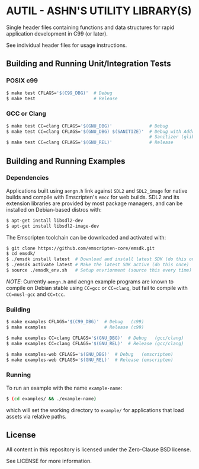 AUTIL - ASHN'S UTILITY LIBRARY(S)
=================================

Single header files containing functions and data structures for rapid
application development in C99 (or later).

See individual header files for usage instructions.

## Building and Running Unit/Integration Tests
### POSIX c99
```sh
$ make test CFLAGS='$(C99_DBG)'  # Debug
$ make test                      # Release
```

### GCC or Clang
```sh
$ make test CC=clang CFLAGS='$(GNU_DBG)'              # Debug
$ make test CC=clang CFLAGS='$(GNU_DBG) $(SANITIZE)'  # Debug with Address
                                                      # Sanitizer (glibc only)
$ make test CC=clang CFLAGS='$(GNU_REL)'              # Release
```


## Building and Running Examples
### Dependencies
Applications built using `aengn.h` link against `SDL2` and `SDL2_image` for
native builds and compile with Emscripten's `emcc` for web builds.
SDL2 and its extension libraries are provided by most package managers, and can
be installed on Debian-based distros with:

```sh
$ apt-get install libsdl2-dev
$ apt-get install libsdl2-image-dev
```

The Emscripten toolchain can be downloaded and activated with:

```sh
$ git clone https://github.com/emscripten-core/emsdk.git
$ cd emsdk/
$ ./emsdk install latest  # Download and install latest SDK (do this once)
$ ./emsdk activate latest # Make the latest SDK active (do this once)
$ source ./emsdk_env.sh   # Setup envrionment (source this every time)
```

*NOTE*: Currently `aengn.h` and aengn example programs are known to compile on
Debian stable using `CC=gcc` or `CC=clang`, but fail to compile with
`CC=musl-gcc` and `CC=tcc`.


### Building
```sh
$ make examples CFLAGS='$(C99_DBG)'  # Debug   (c99)
$ make examples                      # Release (c99)

$ make examples CC=clang CFLAGS='$(GNU_DBG)'  # Debug   (gcc/clang)
$ make examples CC=clang CFLAGS='$(GNU_REL)'  # Release (gcc/clang)

$ make examples-web CFLAGS='$(GNU_DBG)'  # Debug   (emscripten)
$ make examples-web CFLAGS='$(GNU_REL)'  # Release (emscripten)
```

### Running
To run an example with the name `example-name`:
```sh
$ (cd examples/ && ./example-name)
```
which will set the working directory to `example/` for applications that load
assets via relative paths.


## License
All content in this repository is licensed under the Zero-Clause BSD license.

See LICENSE for more information.
